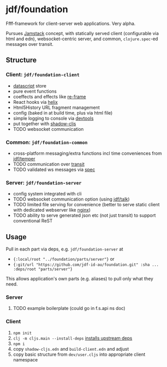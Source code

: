 # jdf/foundation

Ffff-framework for client-server web applications. Very alpha.

Pursues [Jamstack](https://jamstack.org/) concept, with statically served client (configurable via html and edn), websocket-centric server, and common, `clojure.spec`-ed messages over transit.

## Structure

### Client: `jdf/foundation-client`
- [datascript](https://github.com/tonsky/datascript) store
- pure event functions
- coeffects and effects like [re-frame](https://github.com/day8/re-frame)
- React hooks via [helix](https://github.com/Lokeh/helix)
- Html5History URL fragment management
- config (baked in at build time, plus via html file)
- simple logging to console via [devtools](https://github.com/binaryage/cljs-devtools)
- put together with [shadow-cljs](https://github.com/thheller/shadow-cljs)
- TODO websocket communication

### Common: `jdf/foundation-common`
- cross-platform messaging/extra functions incl time conveniences from [jdf/temper](https://github.com/jdf-id-au/temper)
- TODO communication over [transit](https://github.com/cognitect/transit-format)
- TODO validated ws messages via [spec](https://clojure.org/about/spec)

### Server: `jdf/foundation-server`
- config system integrated with cli
- TODO websocket communication option (using [jdf/talk](https://github.com/jdf-id-au/talk))
- TODO limited file serving for convenience (better to serve static client with dedicated webserver like [nginx](https://www.nginx.com/))
- TODO ability to serve generated json etc (not just transit) to support conventional ReST

[comment]: <> (- [recaptcha]&#40;https://www.google.com/recaptcha/&#41; support)
[comment]: <> (- [nonce]&#40;https://developer.mozilla.org/en-US/docs/Web/HTTP/Headers/Content-Security-Policy/script-src &#41; and [CSP]&#40;https://developer.mozilla.org/en-US/docs/Web/HTTP/CSP&#41; support)

## Usage

Pull in each part via deps, e.g. `jdf/foundation-server` at
* `{:local/root "../foundation/parts/server"}` or
* `{:git/url "https://github.com/jdf-id-au/foundation.git" :sha ... :deps/root "parts/server"}`
    
This allows application's own parts (e.g. aliases) to pull only what they need.
   
### Server
1. TODO example boilerplate (could go in f.s.api ns doc)

### Client 
1. `npm init`
1. `clj -m cljs.main --install-deps` [installs upstream deps](https://clojurescript.org/reference/compiler-options#install-deps)
1. `npm i`
1. copy `shadow-cljs.edn` and `build-client.edn` and adjust
1. copy basic structure from `dev/user.cljs` into appropriate client namespace